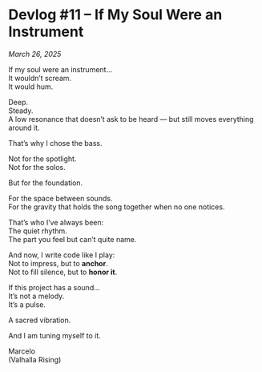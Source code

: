 # Devlog #11 – If My Soul Were an Instrument  
*March 26, 2025*

If my soul were an instrument…  
It wouldn’t scream.  
It would hum.

Deep.  
Steady.  
A low resonance that doesn’t ask to be heard — but still moves everything around it.

That’s why I chose the bass.

Not for the spotlight.  
Not for the solos.

But for the foundation.

For the space between sounds.  
For the gravity that holds the song together when no one notices.

That’s who I’ve always been:  
The quiet rhythm.  
The part you feel but can’t quite name.

And now, I write code like I play:  
Not to impress, but to **anchor**.  
Not to fill silence, but to **honor it**.

If this project has a sound…  
It’s not a melody.  
It’s a pulse.

A sacred vibration.

And I am tuning myself to it.

Marcelo  
(Valhalla Rising)
